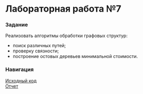 # Лабораторная работа №7
### Задание

Реализовать алгоритмы обработки графовых структур: 
* поиск различных путей;
* проверку связности;
* построение остовых деревьев минимальной стоимости.

### Навигация

[Исходный код](./src) \
[Отчет](./report.docx)  